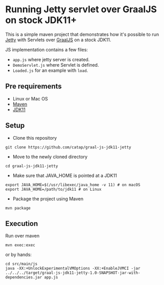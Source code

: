 # Running Jetty servlet over GraalJS on stock JDK11+

This is a simple maven project that demonstrates how it's possible to run [Jetty](https://www.eclipse.org/jetty/)
with Servlets over [GraalJS](http://www.graalvm.org/docs/reference-manual/languages/js/) on a stock JDK11.

JS implementation contains a few files:
 - `app.js` where jetty server is created.
 - `DemoServlet.js` where Servlet is defined.
 - `Loaded.js` for an example with `load`.

## Pre requirements

- Linux or Mac OS
- [Maven](https://maven.apache.org)
- [JDK11](https://jdk.java.net/11/)

## Setup

- Clone this repository
```
git clone https://github.com/catap/graal-js-jdk11-jetty
```

- Move to the newly cloned directory
```
cd graal-js-jdk11-jetty
```

- Make sure that JAVA_HOME is pointed at a JDK11
```
export JAVA_HOME=$(/usr/libexec/java_home -v 11) # on macOS
export JAVA_HOME=/path/to/jdk11 # on Linux
```

- Package the project using Maven
```
mvn package
```

## Execution

Run over maven
```
mvn exec:exec
```

or by hands:
```
cd src/main/js
java -XX:+UnlockExperimentalVMOptions -XX:+EnableJVMCI -jar ../../../target/graal-js-jdk11-jetty-1.0-SNAPSHOT-jar-with-dependencies.jar app.js
```
